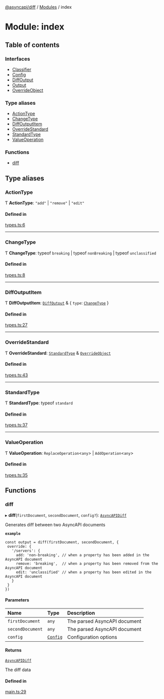 [@asyncapi/diff](../README.md) / [Modules](../modules.md) / index

# Module: index

## Table of contents

### Interfaces

- [Classifier](../interfaces/index.Classifier.md)
- [Config](../interfaces/index.Config.md)
- [DiffOutput](../interfaces/index.DiffOutput.md)
- [Output](../interfaces/index.Output.md)
- [OverrideObject](../interfaces/index.OverrideObject.md)

### Type aliases

- [ActionType](index.md#actiontype)
- [ChangeType](index.md#changetype)
- [DiffOutputItem](index.md#diffoutputitem)
- [OverrideStandard](index.md#overridestandard)
- [StandardType](index.md#standardtype)
- [ValueOperation](index.md#valueoperation)

### Functions

- [diff](index.md#diff)

## Type aliases

### ActionType

Ƭ **ActionType**: ``"add"`` \| ``"remove"`` \| ``"edit"``

#### Defined in

[types.ts:6](https://github.com/ron-debajyoti/diff/blob/83bb482/src/types.ts#L6)

___

### ChangeType

Ƭ **ChangeType**: typeof `breaking` \| typeof `nonBreaking` \| typeof `unclassified`

#### Defined in

[types.ts:8](https://github.com/ron-debajyoti/diff/blob/83bb482/src/types.ts#L8)

___

### DiffOutputItem

Ƭ **DiffOutputItem**: [`DiffOutput`](../interfaces/index.DiffOutput.md) & { `type`: [`ChangeType`](index.md#changetype)  }

#### Defined in

[types.ts:27](https://github.com/ron-debajyoti/diff/blob/83bb482/src/types.ts#L27)

___

### OverrideStandard

Ƭ **OverrideStandard**: [`StandardType`](index.md#standardtype) & [`OverrideObject`](../interfaces/index.OverrideObject.md)

#### Defined in

[types.ts:43](https://github.com/ron-debajyoti/diff/blob/83bb482/src/types.ts#L43)

___

### StandardType

Ƭ **StandardType**: typeof `standard`

#### Defined in

[types.ts:37](https://github.com/ron-debajyoti/diff/blob/83bb482/src/types.ts#L37)

___

### ValueOperation

Ƭ **ValueOperation**: `ReplaceOperation`<`any`\> \| `AddOperation`<`any`\>

#### Defined in

[types.ts:35](https://github.com/ron-debajyoti/diff/blob/83bb482/src/types.ts#L35)

## Functions

### diff

▸ **diff**(`firstDocument`, `secondDocument`, `config?`): [`AsyncAPIDiff`](../classes/asyncapidiff.AsyncAPIDiff.md)

Generates diff between two AsyncAPI documents

**`example`**
```
const output = diff(firstDocument, secondDocument, {
 override: {
   '/servers': {
     add: 'non-breaking', // when a property has been added in the AsyncAPI document
     remove: 'breaking',  // when a property has been removed from the AsyncAPI document
     edit: 'unclassified' // when a property has been edited in the AsyncAPI document
   }
 }
})
```

#### Parameters

| Name | Type | Description |
| :------ | :------ | :------ |
| `firstDocument` | `any` | The parsed AsyncAPI document |
| `secondDocument` | `any` | The parsed AsyncAPI document |
| `config` | [`Config`](../interfaces/index.Config.md) | Configuration options |

#### Returns

[`AsyncAPIDiff`](../classes/asyncapidiff.AsyncAPIDiff.md)

The diff data

#### Defined in

[main.ts:29](https://github.com/ron-debajyoti/diff/blob/83bb482/src/main.ts#L29)
